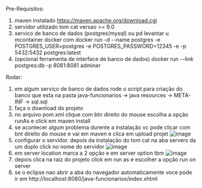 Pre-Requisitos:
1. maven instalado https://maven.apache.org/download.cgi
2. servidor utilizado tom cat versao >= 9.0
3. servico de banco de dados (postgres/mysql) ou pd levantar u mcontainer docker com docker run -d --name postgres -e POSTGRES_USER=postgres -e POSTGRES_PASSWORD=12345 -e -p 5432:5432 postgres:latest
4. (opcional ferramenta de interface de banco de dados) docker run --link postgres:db -p 8081:8081 adminer

Rodar:
1. em algum serviço de banco de dados rode o script para criação do banco que esta na pasta java-funcionarios -> java resources -> META-INF -> sql.sql
2. faça o download do projeto
3. no arquivo pom.xml clique com btn direito do mouse escolha a opção runAs e click em maven install
4. se acontecer algum problema durente a instalação vc pode clicar com bnt direito do mouse e vai em maven e clica em upload projet ![image](https://github.com/SSar4/p/assets/33840492/814b125d-0c57-4892-a40c-5aa140a2c0a5)
5. configurar o servidor. depois da instalação do tom cat na aba servers da um duplo click no nome do servidor ![image](https://github.com/SSar4/p/assets/33840492/789c18ad-e86c-490f-a29d-1356c59c426f)
6. em server location marca a 2 opção e em server option tbm ![image](https://github.com/SSar4/p/assets/33840492/18f52252-fdac-4d9b-aafa-3decc937f441)
7. depois clica na raiz do projeto click em run as e escolher a opção run on server
8. se o eclipse nao abrir a aba do navegador automaticamente voce pode ir em http://localhost:8080/java-funcionarios/index.xhtml
